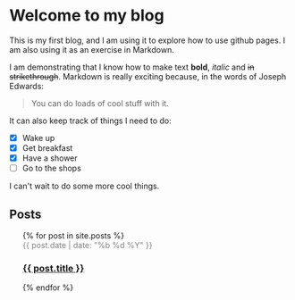 # Welcome to my blog

This is my first blog, and I am using it to explore how to use github pages. I am also using it as an exercise in Markdown.

I am demonstrating that I know how to make text **bold**, _italic_ and ~~in strikethrough~~. Markdown is really exciting because, in the words of Joseph Edwards:
> You can do loads of cool stuff with it.

It can also keep track of things I need to do:

- [x] Wake up
- [x] Get breakfast
- [x] Have a shower
- [ ] Go to the shops

I can't wait to do some more cool things.

## Posts

<ul  style = "margin-left:0;list-style:none">
    {% for post in site.posts %}
        <li>
            <span style = "font-size:14px;color:#828282">{{ post.date | date: "%b %d %Y" }}</span>
            <h3>
                <a href="{{ post.url | absolute_url}}">{{ post.title }}</a>
            </h3>
        </li>
    {% endfor %}
</ul>
